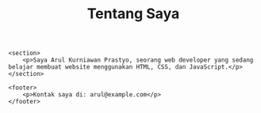 <!DOCTYPE html>
<html lang="id">
<head>
    <meta charset="UTF-8">
    <meta name="viewport" content="width=device-width, initial-scale=1.0">
    <title>Tentang Saya</title>
    <link rel="stylesheet" href="style.css">
</head>
<body>
    <header>
        <h1>Tentang Saya</h1>
    </header>

    <section>
        <p>Saya Arul Kurniawan Prastyo, seorang web developer yang sedang belajar membuat website menggunakan HTML, CSS, dan JavaScript.</p>
    </section>

    <footer>
        <p>Kontak saya di: arul@example.com</p>
    </footer>
</body>
</html>
